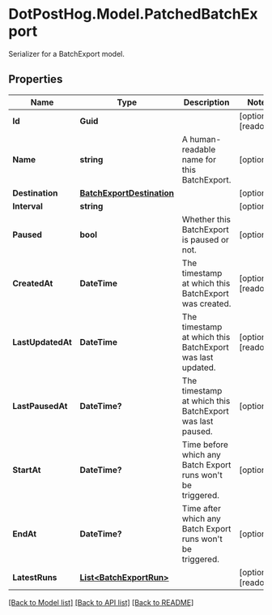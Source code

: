 # DotPostHog.Model.PatchedBatchExport
Serializer for a BatchExport model.

## Properties

Name | Type | Description | Notes
------------ | ------------- | ------------- | -------------
**Id** | **Guid** |  | [optional] [readonly] 
**Name** | **string** | A human-readable name for this BatchExport. | [optional] 
**Destination** | [**BatchExportDestination**](BatchExportDestination.md) |  | [optional] 
**Interval** | **string** |  | [optional] 
**Paused** | **bool** | Whether this BatchExport is paused or not. | [optional] 
**CreatedAt** | **DateTime** | The timestamp at which this BatchExport was created. | [optional] [readonly] 
**LastUpdatedAt** | **DateTime** | The timestamp at which this BatchExport was last updated. | [optional] [readonly] 
**LastPausedAt** | **DateTime?** | The timestamp at which this BatchExport was last paused. | [optional] 
**StartAt** | **DateTime?** | Time before which any Batch Export runs won&#39;t be triggered. | [optional] 
**EndAt** | **DateTime?** | Time after which any Batch Export runs won&#39;t be triggered. | [optional] 
**LatestRuns** | [**List&lt;BatchExportRun&gt;**](BatchExportRun.md) |  | [optional] [readonly] 

[[Back to Model list]](../README.md#documentation-for-models) [[Back to API list]](../README.md#documentation-for-api-endpoints) [[Back to README]](../README.md)

